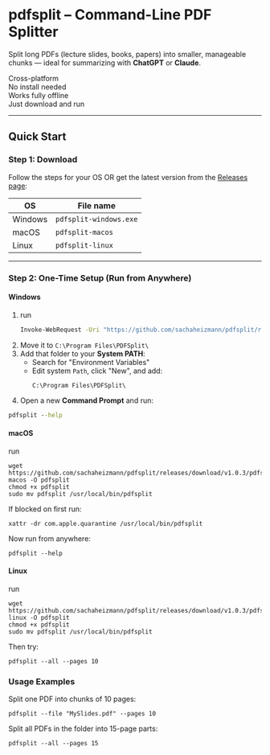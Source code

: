 # pdfsplit – Command-Line PDF Splitter

Split long PDFs (lecture slides, books, papers) into smaller, manageable chunks — ideal for summarizing with **ChatGPT** or **Claude**.

Cross-platform  
No install needed  
Works fully offline  
Just download and run

---

## Quick Start

### Step 1: Download

Follow the steps for your OS OR get the latest version from the [Releases page](https://github.com/sachaheizmann/pdfsplit/releases):

| OS        | File name              |
|-----------|-------------------------|
| Windows   |  `pdfsplit-windows.exe`    |
| macOS     | `pdfsplit-macos`         |
| Linux     | `pdfsplit-linux`         |

---

### Step 2: One-Time Setup (Run from Anywhere)

#### Windows

1. run
   ```cmd
   Invoke-WebRequest -Uri "https://github.com/sachaheizmann/pdfsplit/releases/download/v1.0.3/pdfsplit-windows.exe" -OutFile "$env:USERPROFILE\Downloads\pdfsplit.exe"
   ```
2. Move it to `C:\Program Files\PDFSplit\`
3. Add that folder to your **System PATH**:
   - Search for "Environment Variables"
   - Edit system `Path`, click "New", and add:
     ```
     C:\Program Files\PDFSplit\
     ```
4. Open a new **Command Prompt** and run:

```cmd
pdfsplit --help
```

#### macOS
run
```
wget https://github.com/sachaheizmann/pdfsplit/releases/download/v1.0.3/pdfsplit-macos -O pdfsplit
chmod +x pdfsplit
sudo mv pdfsplit /usr/local/bin/pdfsplit
```
If blocked on first run:
```
xattr -dr com.apple.quarantine /usr/local/bin/pdfsplit
```
Now run from anywhere:
```
pdfsplit --help
```

#### Linux
run
```
wget https://github.com/sachaheizmann/pdfsplit/releases/download/v1.0.3/pdfsplit-linux -O pdfsplit
chmod +x pdfsplit
sudo mv pdfsplit /usr/local/bin/pdfsplit
```
Then try:
```
pdfsplit --all --pages 10
```

### Usage Examples
Split one PDF into chunks of 10 pages:
```
pdfsplit --file "MySlides.pdf" --pages 10
```
Split all PDFs in the folder into 15-page parts:
```
pdfsplit --all --pages 15
```

